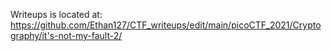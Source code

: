 Writeups is located at:
https://github.com/Ethan127/CTF_writeups/edit/main/picoCTF_2021/Cryptography/it's-not-my-fault-2/
